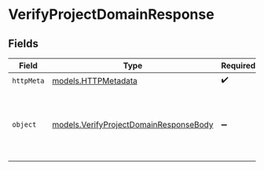 # VerifyProjectDomainResponse


## Fields

| Field                                                                                  | Type                                                                                   | Required                                                                               | Description                                                                            |
| -------------------------------------------------------------------------------------- | -------------------------------------------------------------------------------------- | -------------------------------------------------------------------------------------- | -------------------------------------------------------------------------------------- |
| `httpMeta`                                                                             | [models.HTTPMetadata](../models/httpmetadata.md)                                       | :heavy_check_mark:                                                                     | N/A                                                                                    |
| `object`                                                                               | [models.VerifyProjectDomainResponseBody](../models/verifyprojectdomainresponsebody.md) | :heavy_minus_sign:                                                                     | The project domain was verified successfully<br/>Domain is already verified            |